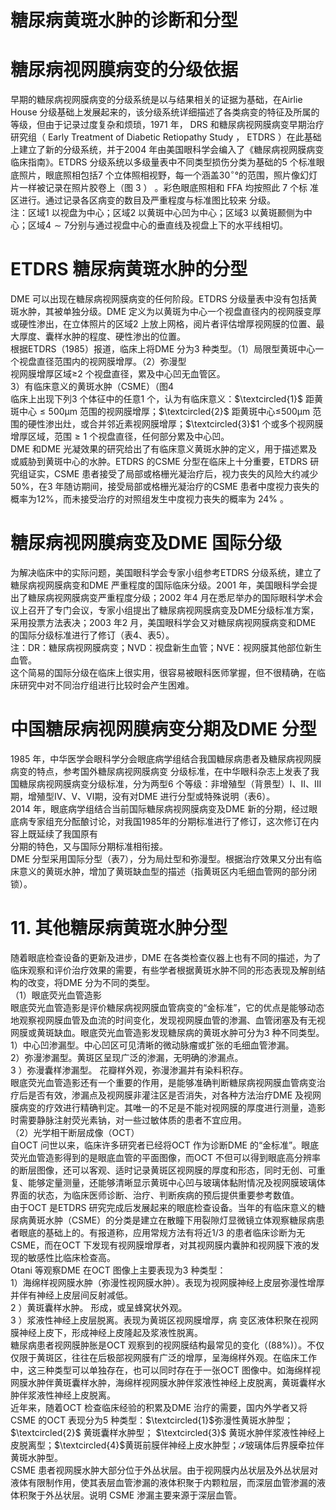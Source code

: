 # 糖尿病黄斑水肿的诊断和分型  
#  糖尿病视网膜病变的分级依据  
早期的糖尿病视网膜病变的分级系统是以与结果相关的证据为基础，在Airlie House 分级基础上发展起来的，该分级系统详细描述了各类病变的特征及所属的等级，但由于记录过度复杂和烦琐，1971 年， DRS 和糖尿病视网膜病变早期治疗研究组（ Early Treatment of Diabetic Retiopathy Study ， ETDRS ）在此基础 上建立了新的分级系统，并于2004 年由美国眼科学会编入了《糖尿病视网膜病变临床指南》。ETDRS 分级系统以多级量表中不同类型损伤分类为基础的5 个标准眼底照片，眼底照相包括7 个立体照相视野，每一个涵盖$30^{\circ}$°的范围，照片像幻灯片一样被记录在照片胶卷上（图 3 ） 。彩色眼底照相和 FFA  均按照此 7  个标 准区进行。通过记录各区病变的数目及严重程度与标准图比较来 分级。  
注：区域1 以视盘为中心；区域2 以黄斑中心凹为中心；区域3 以黄斑颞侧为中心；区域$4\sim7$分别与通过视盘中心的垂直线及视盘上下的水平线相切。  
#  ETDRS 糖尿病黄斑水肿的分型  
DME 可以出现在糖尿病视网膜病变的任何阶段。ETDRS 分级量表中没有包括黄斑水肿，其被单独分级。DME 定义为以黄斑为中心一个视盘直径内的视网膜变厚或硬性渗出，在立体照片的区域2 上放上网格，阅片者评估增厚视网膜的位置、最大厚度、囊样水肿的程度、硬性渗出的位置。  
根据ETDRS（1985）报道，临床上将DME 分为3 种类型。（1）局限型黄斑中心一个视盘直径范围内的视网膜增厚。（2）弥漫型  
视网膜增厚区域≥2 个视盘直径，累及中心凹无血管区。  
3）有临床意义的黄斑水肿（CSME）（图4  
临床上出现下列3 个体征中的任意1 个，认为有临床意义：$\textcircled{1}$ 距黄斑中心$\leqslant500\upmu\mathrm{m}$ 范围的视网膜增厚；$\textcircled{2}$ 距黄斑中心≤$500\upmu\mathrm{m}$ 范围的硬性渗出灶，或合并邻近素视网膜增厚；$\textcircled{3}$1 个或多个视网膜增厚区域，范围$\geqslant1$ 个视盘直径，任何部分累及中心凹。  
DME 和DME 光凝效果的研究给出了有临床意义黄斑水肿的定义，用于描述累及或威胁到黄斑中心的水肿。ETDRS 的CSME 分型在临床上十分重要，ETDRS 研究组证实，CSME 患者接受了局部或格栅光凝治疗后，视力丧失的风险大约减少 $50\%$，在3 年随访期间，接受局部或格栅光凝治疗的CSME 患者中度视力丧失的概率为$12\%$，而未接受治疗的对照组发生中度视力丧失的概率为 $24\%$ 。  
#  糖尿病视网膜病变及DME 国际分级  
为解决临床中的实际问题，美国眼科学会专家小组参考ETDRS 分级系统，建立了糖尿病视网膜病变和DME 严重程度的国际临床分级。2001 年，美国眼科学会提出了糖尿病视网膜病变严重程度分级；2002 年4 月在悉尼举办的国际眼科学术会议上召开了专门会议，专家小组提出了糖尿病视网膜病变及DME分级标准方案，采用投票方法表决；2003 年2 月，美国眼科学会又对糖尿病视网膜病变和DME 的国际分级标准进行了修订（表4、表5）。  
注：DR：糖尿病视网膜病变；NVD：视盘新生血管；NVE：视网膜其他部位新生血管。  
这个简易的国际分级在临床上很实用，很容易被眼科医师掌握，但不很精确，在临床研究中对不同治疗组进行比较时会产生困难。  
#  中国糖尿病视网膜病变分期及DME 分型  
1985 年，中华医学会眼科学分会眼底病学组结合我国糖尿病患者及糖尿病视网膜病变的特点，参考国外糖尿病视网膜病变 分级标准，在中华眼科杂志上发表了我国糖尿病视网膜病变分级标准，分为两型6 个等级：非增殖型（背景型）Ⅰ、Ⅱ、Ⅲ期，增殖型Ⅳ、Ⅴ、Ⅵ期，没有对DME 进行分型或特殊说明（表6）。  
2014 年，眼底病学组结合当前国际糖尿病视网膜病变及DME 新的分期，经过眼底病专家组充分酝酿讨论，对我国1985年的分期标准进行了修订，这次修订在内容上既延续了我国原有  
分期的特色，又与国际分期标准相衔接。  
DME 分型采用国际分型（表7），分为局灶型和弥漫型。根据治疗效果又分出有临床意义的黄斑水肿，增加了黄斑缺血型的描述（指黄斑区内毛细血管网的部分闭锁）。  
# 11. 其他糖尿病黄斑水肿分型  
随着眼底检查设备的更新及进步，DME 在各类检查仪器上也有不同的描述，为了临床观察和评价治疗效果的需要，有些学者根据黄斑水肿不同的形态表现及解剖结构的改变，将DME 分为不同的类型。  
（1）眼底荧光血管造影  
眼底荧光血管造影是评价糖尿病视网膜血管病变的“金标准”，它的优点是能够动态地观察视网膜血管及血流的时间变化，发现视网膜血管的渗漏、血管闭塞及有无视网膜或黄斑缺血。眼底荧光血管造影发现糖尿病的黄斑水肿可分为3 种不同类型。  
1）中心凹渗漏型。中心凹区可见清晰的微动脉瘤或扩张的毛细血管渗漏。  
2）弥漫渗漏型。黄斑区呈现广泛的渗漏，无明确的渗漏点。  
3 ）弥漫囊样渗漏型。 花瓣样外观，弥漫渗漏并有染料积存。  
眼底荧光血管造影还有一个重要的作用，是能够准确判断糖尿病视网膜血管病变治疗后是否有效，渗漏点及视网膜非灌注区是否消失，对各种方法治疗DME 及视网膜病变的疗效进行精确判定。其唯一的不足是不能对视网膜的厚度进行测量，造影时需要静脉注射荧光素钠，对一些过敏体质的患者不宜应用。  
（2）光学相干断层成像（OCT）  
自OCT 问世以来，临床许多研究者已经将OCT 作为诊断DME 的“金标准”。眼底荧光血管造影得到的是眼底血管的平面图像，而OCT 不但可以得到眼底高分辨率的断层图像，还可以客观、适时记录黄斑区视网膜的厚度和形态，同时无创、可重复、能够定量测量，还能够清晰显示黄斑中心凹与玻璃体黏附情况及视网膜玻璃体界面的状态，为临床医师诊断、治疗、判断疾病的预后提供重要参考数值。  
由于OCT 是ETDRS 研究完成后发展起来的眼底检查设备。当年的有临床意义的糖尿病黄斑水肿（CSME）的分类是建立在散瞳下用裂隙灯显微镜立体观察糖尿病患者眼底的基础上的。有报道称，应用常规方法有将近1/3 的患者临床诊断为无CSME，而在OCT 下发现有视网膜增厚者，对其视网膜内囊肿和视网膜下液的发现的敏感性比临床检查高。  
Otani 等观察DME 在OCT 图像上主要表现为3 种类型：  
1）海绵样视网膜水肿（弥漫性视网膜水肿）。表现为视网膜神经上皮层弥漫性增厚并伴有神经上皮层间反射减低。  
2 ）黄斑囊样水肿。 形成，或呈蜂窝状外观。  
3 ）浆液性神经上皮层脱离。表现为黄斑区视网膜增厚，病 变区液体积聚在视网膜神经上皮下，形成神经上皮隆起及浆液性脱离。  
糖尿病患者视网膜肿胀是OCT 观察到的视网膜结构最常见的变化（$(88\%)$）。不仅仅限于黄斑区，往往在后极部视网膜有广泛的增厚，呈海绵样外观。在临床工作中，这三种类型可以单独存在，也可以同时存在于一张OCT 图像中。如海绵样视网膜水肿伴黄斑囊样水肿，海绵样视网膜水肿伴浆液性神经上皮脱离，黄斑囊样水肿伴浆液性神经上皮脱离。  
近年来，随着OCT 检查临床经验的积累及DME 治疗的需要，国内外学者又将CSME 的OCT 表现分为5 种类型：$\textcircled{1}$弥漫性黄斑水肿型； $\textcircled{2}$ 黄斑囊样水肿型； $\textcircled{3}$ 黄斑水肿伴浆液性神经上 皮脱离型；$\textcircled{4}$黄斑前膜伴神经上皮水肿型；$\mathcal{S}$玻璃体后界膜牵拉伴黄斑水肿型。  
CSME 患者视网膜水肿大部分位于外丛状层。由于视网膜内丛状层及外丛状层对液体有限制作用，使其表层血管渗漏的液体积聚于内颗粒层，而深层血管渗漏的液体积聚于外丛状层。说明 CSME 渗漏主要来源于深层血管。  